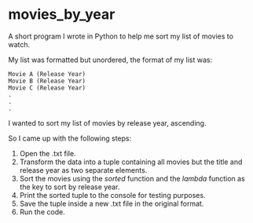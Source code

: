 # movies_by_year

A short program I wrote in Python to help me sort my list of movies to watch.

My list was formatted but unordered, the format of my list was:

```text
Movie A (Release Year)
Movie B (Release Year)
Movie C (Release Year)
.
.
.
```

I wanted to sort my list of movies by release year, ascending.

So I came up with the following steps:

1. Open the .txt file.
2. Transform the data into a tuple containing all movies but the title and release year as two separate elements.
3. Sort the movies using the *sorted* function and the *lambda* function as the key to sort by release year.
4. Print the sorted tuple to the console for testing purposes.
5. Save the tuple inside a new .txt file in the original format.
6. Run the code.
